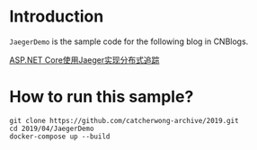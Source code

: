 # Introduction

`JaegerDemo` is the sample code for the following blog in CNBlogs.

[ASP.NET Core使用Jaeger实现分布式追踪](https://www.cnblogs.com/catcher1994/p/10662999.html)

# How to run this sample?

```
git clone https://github.com/catcherwong-archive/2019.git
cd 2019/04/JaegerDemo
docker-compose up --build
```
